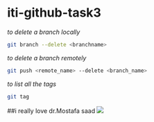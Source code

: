 # iti-github-task3

*to delete a branch locally*

```Bash
git branch --delete <branchname>
```
*to delete a branch remotely*
```Bash
git push <remote_name> --delete <branch_name>
```
*to list all the tags*
```bash
git tag
```

##i really love dr.Mostafa saad
![](https://avatars.githubusercontent.com/u/5536363?v=4)




